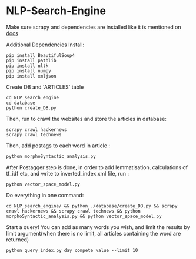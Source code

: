 # NLP-Search-Engine

Make sure scrapy and dependencies are installed like it is mentioned on <a href="https://doc.scrapy.org/en/latest/intro/install.html">docs</a>

Additional Dependencies Install:

```
pip install BeautifulSoup4
pip install pathlib
pip install nltk 
pip install numpy
pip install xmljson
```

Create DB and 'ARTICLES' table
```
cd NLP_search_engine
cd database
python create_DB.py
```

Then, run to crawl the websites and store the articles in database:<br/>
```
scrapy crawl hackernews
scrapy crawl technews
```

Then, add postags to each word in article :<br/>
```
python morphoSyntactic_analysis.py
```

After Postagger step is done, in order to add lemmatisation, calculations of tf_idf etc, and write to inverted_index.xml file, run :<br/>
```
python vector_space_model.py
```

Do everything in one command:
```
cd NLP_search_engine/ && python ./database/create_DB.py && scrapy crawl hackernews && scrapy crawl technews && python morphoSyntactic_analysis.py && python vector_space_model.py
```

Start a query! You can add as many words you wish, and limit the results by limit argument(when there is no limit, all articles containing the word are returned)
```
python query_index.py day compete value --limit 10
```